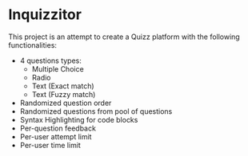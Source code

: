 # Inquizzitor

This project is an attempt to create a Quizz platform with the following functionalities:

* 4 questions types:
    - Multiple Choice
    - Radio
    - Text (Exact match)
    - Text (Fuzzy match)
* Randomized question order
* Randomized questions from pool of questions
* Syntax Highlighting for code blocks
* Per-question feedback
* Per-user attempt limit
* Per-user time limit

